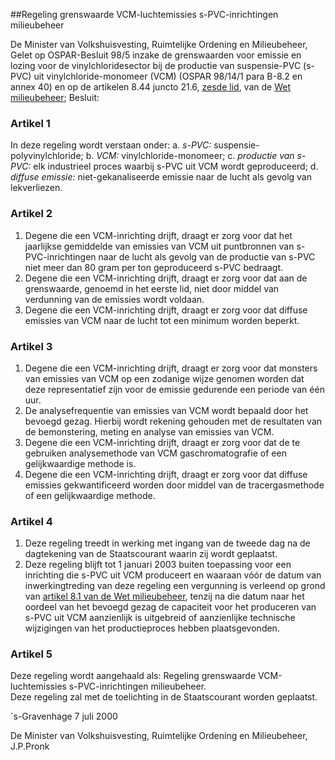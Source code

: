 <meta http-equiv='Content-Type' content='text/html; charset=utf-8' />

##Regeling grenswaarde VCM-luchtemissies s-PVC-inrichtingen milieubeheer

De Minister van Volkshuisvesting, Ruimtelijke Ordening en Milieubeheer,  
Gelet op OSPAR-Besluit 98/5 inzake de grenswaarden voor emissie en lozing voor de vinylchloridesector bij de productie van suspensie-PVC (s-PVC) uit vinylchloride-monomeer (VCM) (OSPAR 98/14/1 para B-8.2 en annex 40) en op de artikelen 8.44 juncto 21.6, [zesde lid](../../../../../../../wet/wet/milieubeheer/BWBR0003245/README.md), van de [Wet milieubeheer](../../../../../../../wet/wet/milieubeheer/BWBR0003245/README.md);
Besluit:    

### Artikel  1  

In deze regeling wordt verstaan onder:   a.  *s-PVC:*   suspensie-polyvinylchloride;    b.  *VCM:*   vinylchloride-monomeer;    c.  *productie van s-PVC:*   elk industrieel proces waarbij s-PVC uit VCM wordt geproduceerd;    d.  *diffuse emissie:*   niet-gekanaliseerde emissie naar de lucht als gevolg van lekverliezen.     

### Artikel  2  

1.  Degene die een VCM-inrichting drijft, draagt er zorg voor dat het jaarlijkse gemiddelde van emissies van VCM uit puntbronnen van s-PVC-inrichtingen naar de lucht als gevolg van de productie van s-PVC niet meer dan 80 gram per ton geproduceerd s-PVC bedraagt.   
2.  Degene die een VCM-inrichting drijft, draagt er zorg voor dat aan de grenswaarde, genoemd in het eerste lid, niet door middel van verdunning van de emissies wordt voldaan.   
3.  Degene die een VCM-inrichting drijft, draagt er zorg voor dat diffuse emissies van VCM naar de lucht tot een minimum worden beperkt.   

### Artikel  3  

1.  Degene die een VCM-inrichting drijft, draagt er zorg voor dat monsters van emissies van VCM op een zodanige wijze genomen worden dat deze representatief zijn voor de emissie gedurende een periode van één uur.   
2.  De analysefrequentie van emissies van VCM wordt bepaald door het bevoegd gezag. Hierbij wordt rekening gehouden met de resultaten van de bemonstering, meting en analyse van emissies van VCM.   
3.  Degene die een VCM-inrichting drijft, draagt er zorg voor dat de te gebruiken analysemethode van VCM gaschromatografie of een gelijkwaardige methode is.   
4.  Degene die een VCM-inrichting drijft, draagt er zorg voor dat diffuse emissies gekwantificeerd worden door middel van de tracergasmethode of een gelijkwaardige methode.   

### Artikel  4  

1.  Deze regeling treedt in werking met ingang van de tweede dag na de dagtekening van de Staatscourant waarin zij wordt geplaatst.   
2.  Deze regeling blijft tot 1 januari 2003 buiten toepassing voor een inrichting die s-PVC uit VCM produceert en waaraan vóór de datum van inwerkingtreding van deze regeling een vergunning is verleend op grond van [artikel 8.1 van de Wet milieubeheer](../../../../../../../wet/wet/milieubeheer/BWBR0003245/README.md), tenzij na die datum naar het oordeel van het bevoegd gezag de capaciteit voor het produceren van s-PVC uit VCM aanzienlijk is uitgebreid of aanzienlijke technische wijzigingen van het productieproces hebben plaatsgevonden.   

### Artikel  5  

Deze regeling wordt aangehaald als: Regeling grenswaarde VCM-luchtemissies s-PVC-inrichtingen milieubeheer.  
Deze regeling zal met de toelichting in de Staatscourant worden geplaatst.   

`s-Gravenhage 
7 juli 2000    

De 
Minister van Volkshuisvesting, Ruimtelijke Ordening en Milieubeheer, 
J.P.Pronk    
